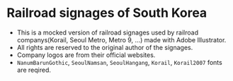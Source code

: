 # Railroad signages of South Korea
- This is a mocked version of railroad signages used by railroad companys(Korail, Seoul Metro, Metro 9, ...) made with Adobe Illustrator.
- All rights are reserved to the original author of the signages.
- Company logos are from their official websites.
- `NanumBarunGothic`, `SeoulNamsan`, `SeoulHangang`, `Korail`, `Korail2007` fonts are reqired.